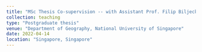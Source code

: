 ```yaml
---
title: "MSc Thesis Co-supervision -- with Assistant Prof. Filip Biljecki"
collection: teaching
type: "Postgraduate thesis"
venue: "Department of Geography, National University of Singapore"
date: 2022-04-14
location: "Singapore, Singapore"
---
```

